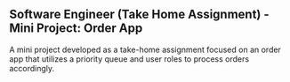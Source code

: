 ## Software Engineer (Take Home Assignment) - Mini Project: Order App
A mini project developed as a take-home assignment focused on an order app that utilizes a priority queue and user roles to process orders accordingly.

